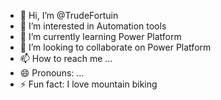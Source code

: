 - 👋 Hi, I’m @TrudeFortuin
- 👀 I’m interested in Automation tools
- 🌱 I’m currently learning Power Platform
- 💞️ I’m looking to collaborate on Power Platform
- 📫 How to reach me ...
- 😄 Pronouns: ...
- ⚡ Fun fact: I love mountain biking

<!---
TrudeFortuin/TrudeFortuin is a ✨ special ✨ repository because its `README.md` (this file) appears on your GitHub profile.
You can click the Preview link to take a look at your changes.
--->
